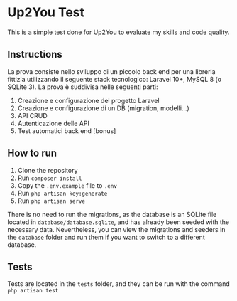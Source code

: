 # Up2You Test

This is a simple test done for Up2You to evaluate my skills and code quality.

## Instructions

La prova consiste nello sviluppo di un piccolo back end per una libreria fittizia utilizzando il seguente stack
tecnologico: Laravel 10+, MySQL 8 (o SQLite 3).
La prova è suddivisa nelle seguenti parti:

1. Creazione e configurazione del progetto Laravel
2. Creazione e configurazione di un DB (migration, modelli...)
3. API CRUD
4. Autenticazione delle API
5. Test automatici back end [bonus]

## How to run

1. Clone the repository
2. Run `composer install`
3. Copy the `.env.example` file to `.env`
4. Run `php artisan key:generate`
5. Run `php artisan serve`

There is no need to run the migrations, as the database is an SQLite file located in `database/database.sqlite`,
and has already been seeded with the necessary data.
Nevertheless, you can view the migrations and seeders in the `database` folder and run them if you want to switch to a
different database.

## Tests
Tests are located in the `tests` folder, and they can be run with the command `php artisan test`
